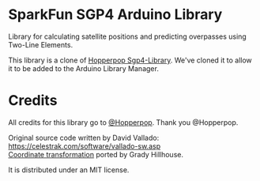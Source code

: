 # SparkFun SGP4 Arduino Library
Library for calculating satellite positions and predicting overpasses using Two-Line Elements.

This library is a clone of [Hopperpop Sgp4-Library](https://github.com/Hopperpop/Sgp4-Library). We've cloned it to allow it to be added to the Arduino Library Manager.

# Credits
All credits for this library go to [@Hopperpop](https://github.com/Hopperpop). Thank you @Hopperpop.

Original source code written by David Vallado: https://celestrak.com/software/vallado-sw.asp  
[Coordinate transformation](https://github.com/gradyh/ISS-Tracking-Pointer) ported by Grady Hillhouse.

It is distributed under an MIT license.
